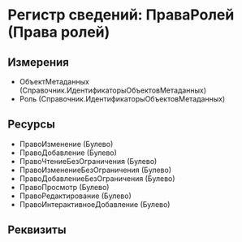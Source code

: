 ﻿# Регистр сведений: ПраваРолей (Права ролей)

## Измерения

- ОбъектМетаданных (Справочник.ИдентификаторыОбъектовМетаданных)
- Роль (Справочник.ИдентификаторыОбъектовМетаданных)

## Ресурсы

- ПравоИзменение (Булево)
- ПравоДобавление (Булево)
- ПравоЧтениеБезОграничения (Булево)
- ПравоИзменениеБезОграничения (Булево)
- ПравоДобавлениеБезОграничения (Булево)
- ПравоПросмотр (Булево)
- ПравоРедактирование (Булево)
- ПравоИнтерактивноеДобавление (Булево)

## Реквизиты


